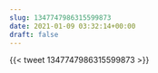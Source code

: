 ```yaml
---
slug: 1347747986315599873
date: 2021-01-09 03:32:14+00:00
draft: false
---
```


{{< tweet 1347747986315599873 >}}
